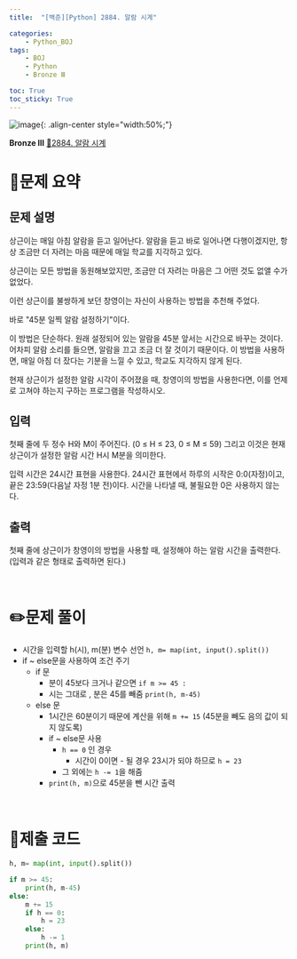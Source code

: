 ```yaml
---
title:  "[백준][Python] 2884. 알람 시계" 

categories: 
    - Python_BOJ
tags: 
    - BOJ
    - Python
    - Bronze Ⅲ

toc: True
toc_sticky: True
---
```

![image](https://github.com/user-attachments/assets/32319fe8-99e9-4031-b5d1-9f1909b510dc){: .align-center style="width:50%;"}

**Bronze Ⅲ** 
[🔗2884. 알람 시계]('https://www.acmicpc.net/problem/2884')

# 📝문제 요약
## 문제 설명
상근이는 매일 아침 알람을 듣고 일어난다. 알람을 듣고 바로 일어나면 다행이겠지만, 항상 조금만 더 자려는 마음 때문에 매일 학교를 지각하고 있다.

상근이는 모든 방법을 동원해보았지만, 조금만 더 자려는 마음은 그 어떤 것도 없앨 수가 없었다.

이런 상근이를 불쌍하게 보던 창영이는 자신이 사용하는 방법을 추천해 주었다.

바로 "45분 일찍 알람 설정하기"이다.

이 방법은 단순하다. 원래 설정되어 있는 알람을 45분 앞서는 시간으로 바꾸는 것이다. 어차피 알람 소리를 들으면, 알람을 끄고 조금 더 잘 것이기 때문이다. 이 방법을 사용하면, 매일 아침 더 잤다는 기분을 느낄 수 있고, 학교도 지각하지 않게 된다.

현재 상근이가 설정한 알람 시각이 주어졌을 때, 창영이의 방법을 사용한다면, 이를 언제로 고쳐야 하는지 구하는 프로그램을 작성하시오.

## 입력
첫째 줄에 두 정수 H와 M이 주어진다. (0 ≤ H ≤ 23, 0 ≤ M ≤ 59) 그리고 이것은 현재 상근이가 설정한 알람 시간 H시 M분을 의미한다.

입력 시간은 24시간 표현을 사용한다. 24시간 표현에서 하루의 시작은 0:0(자정)이고, 끝은 23:59(다음날 자정 1분 전)이다. 시간을 나타낼 때, 불필요한 0은 사용하지 않는다.

## 출력
첫째 줄에 상근이가 창영이의 방법을 사용할 때, 설정해야 하는 알람 시간을 출력한다. (입력과 같은 형태로 출력하면 된다.)


<br>

# ✏️문제 풀이
- 시간을 입력할 h(시), m(분) 변수 선언 `h, m= map(int, input().split())`
- if ~ else문을 사용하여 조건 주기
    - if 문
        - 분이 45보다 크거나 같으면 `if m >= 45 :`
        - 시는 그대로 , 분은 45를 빼줌 `print(h, m-45)`
    - else 문
        - 1시간은 60분이기 때문에 계산을 위해 `m += 15` (45분을 빼도 음의 값이 되지 않도록)
        - if ~ else문 사용
            - `h == 0` 인 경우
                - 시간이 0이면 - 될 경우 23시가 되야 하므로  `h = 23`
            - 그 외에는 `h -= 1`을 해줌
        - `print(h, m)`으로 45분을 뺀 시간 출력

<br>

# 💯제출 코드
```python
h, m= map(int, input().split())

if m >= 45:
    print(h, m-45)
else:
    m += 15
    if h == 0:
        h = 23
    else:
        h -= 1
    print(h, m)
```